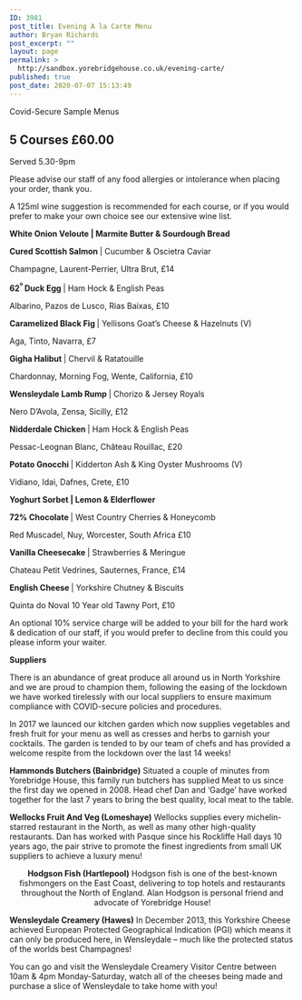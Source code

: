 ```yaml
---
ID: 3981
post_title: Evening A la Carte Menu
author: Bryan Richards
post_excerpt: ""
layout: page
permalink: >
  http://sandbox.yorebridgehouse.co.uk/evening-carte/
published: true
post_date: 2020-07-07 15:13:49
---
```

<div class="section-title section-title-followed-by-content">

Covid-Secure Sample Menus
<h2 class="covid-menu-h2">5 Courses £60.00</h2>
Served 5.30-9pm

</div>
<div>
<div class="row-has-bottom-border full-width-content-with-padding text-center">
<p>Please advise our staff of any food allergies or intolerance when placing your order, thank you.</p>
<p>A 125ml wine suggestion is recommended for each course, or if you would prefer to make your own choice see our extensive wine list.</p>
</div>
<div class="row-has-bottom-border full-width-content-with-padding text-center">
<p><strong>White Onion Veloute | Marmite Butter &amp; Sourdough Bread</strong>

<p><strong>Cured Scottish Salmon  </strong>|  Cucumber & Oscietra Caviar </p>
<p>Champagne, Laurent-Perrier, Ultra Brut, £14</p>

<p><strong>62<sup>º </sup>Duck Egg </strong>| Ham Hock & English Peas </p>
<p>Albarino, Pazos de Lusco, Rias Baixas, £10</p>

<p><strong>Caramelized Black Fig </strong>| Yellisons Goat’s Cheese & Hazelnuts (V)</p>
<p>Aga, Tinto, Navarra, £7</p>


<p><strong>Gigha Halibut </strong>| Chervil & Ratatouille</p>
<p>Chardonnay, Morning Fog, Wente, California, £10</p>

<p><strong>Wensleydale Lamb Rump </strong>| Chorizo & Jersey Royals</p>
<p>Nero D’Avola, Zensa, Sicilly, £12</p>

<p><strong>Nidderdale Chicken </strong>| Ham Hock & English Peas </p>
<p>Pessac-Leognan Blanc, Château Rouillac, £20</p>

<p><strong>Potato Gnocchi </strong>| Kidderton Ash & King Oyster Mushrooms (V)</p>
<p>Vidiano, Idai, Dafnes, Crete, £10</p>
</div>

<div class="row-has-bottom-border full-width-content-with-padding text-center">
<p><strong>Yoghurt Sorbet  |  Lemon & Elderflower </strong></p>

<p><strong>72% Chocolate </strong>| West Country Cherries & Honeycomb </p>
<p>Red Muscadel, Nuy, Worcester, South Africa £10</p>

<p><strong>Vanilla Cheesecake </strong>| Strawberries & Meringue </p>
<p>Chateau Petit Vedrines, Sauternes, France, £14</p>

<p><strong>English Cheese </strong>| Yorkshire Chutney & Biscuits </p>
<p>Quinta do Noval 10 Year old Tawny Port, £10</p>

<p>An optional 10% service charge will be added to your bill for the hard work & dedication of our staff, if you would prefer to decline from this could you please inform your waiter.</p>
</div>
<div class="full-width-content-with-padding text-center">
<p><strong>Suppliers</strong></p>
There is an abundance of great produce all around us in North Yorkshire and we are proud to champion them, following the easing of the lockdown we have worked tirelessly with our local suppliers to ensure maximum compliance with COVID-secure policies and procedures.

In 2017 we launced our kitchen garden which now supplies vegetables and fresh fruit for your menu as well as cresses and herbs to garnish your cocktails. The garden is tended to by our team of chefs and has provided a welcome respite from the lockdown over the last 14 weeks!

<p><strong>Hammonds Butchers (Bainbridge)</strong>
Situated a couple of minutes from Yorebridge House, this family run butchers has supplied
Meat to us since the first day we opened in 2008.
Head chef Dan and ‘Gadge’ have worked together for the last 7 years to bring the best quality, local meat to the table.</p>

<p><strong>Wellocks Fruit And Veg (Lomeshaye)</strong>
Wellocks supplies every michelin-starred restaurant in the North, as well as many other high-quality restaurants.
Dan has worked with Pasque since his Rockliffe Hall days 10 years ago, the pair strive to promote the finest ingredients from small UK suppliers to achieve a luxury menu!</p>
<p style="text-align: center;"><strong>Hodgson Fish (Hartlepool)</strong>
Hodgson fish is one of the best-known fishmongers on the East Coast, delivering to top hotels and restaurants throughout the North of England.
Alan Hodgson is personal friend and advocate of Yorebridge House!</p>

<p><strong>Wensleydale Creamery (Hawes)</strong>
In December 2013, this Yorkshire Cheese achieved European Protected Geographical Indication (PGI) which means it can only be produced here, in Wensleydale – much like the protected status of the worlds best Champagnes!

You can go and visit the Wensleydale Creamery Visitor Centre between 10am & 4pm Monday-Saturday, watch all of the cheeses being made and purchase a slice of Wensleydale to take home with you!</p>
</div>
</div>